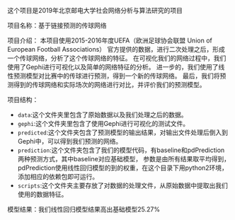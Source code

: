 这个项目是2019年北京邮电大学社会网络分析与算法研究的项目

项目名称：基于链接预测的传球网络

项目介绍：
本项目使用2015-2016年度UEFA（欧洲足球协会联盟 Union of European Football Associations）
官方提供的数据，进行二次处理之后，形成一个传球网络，分析了这个传球网络的特征。
在可视化我们的网络过程中，我们使用了Gephi进行可视化以及简单的网络特征的分析。
进一步的，我们使用了线性预测模型对比赛中的传球进行预测，得到一个新的传球网络。
最后，我们将预测得到的传球网络和实际场次的网络进行对比，并评价我们的预测模型。

项目结构：
* `data`:这个文件夹里包含了原始数据以及我们处理之后的数据。
* `gephi`:这个文件夹里包含了使用Gephi进行可视化的测试文件。
* `predicted`:这个文件夹包含了预测模型的输出结果，对输出文件处理后倒入到Gephi中，可以得到我们预测的网络。
* `prediction`:这个文件夹包含了我们的模型代码，有baseline和pdPrediction两种预测方式，其中baseline对应基础模型，
参数是由所有结果取平均得到，pdPrediction使用线性回归模型的到的权重，在这个目录下用python2环境，添加相应的依赖包即可运行。
* `scripts`:这个文件夹主要存放了对数据的处理文件，从原始数据中提取出我们使用的数据特征。

模型结果：我们线性回归模型结果高出基础模型25.27%
 
